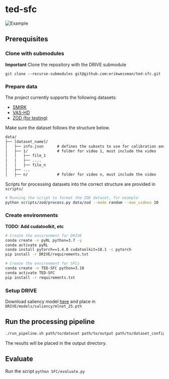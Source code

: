 # ted-sfc

![Example](assets/example.gif)

## Prerequisites

### Clone with submodules

**Important** Clone the repository with the DRIVE submodule

`git clone --recurse-submodules git@github.com:erikwessman/ted-sfc.git`

### Prepare data

The project currently supports the following datasets:

- [SMIRK](https://www.ai.se/en/labs/data-factory/datasets/smirk-dataset)
- [VAS-HD](https://www.ai.se/en/labs/data-factory/datasets/highway-dataset)
- [ZOD (for testing)](https://www.zod.zenseact.com)

Make sure the dataset follows the structure below.

```txt
data/
├── [dataset_name]/
│   ├── info.json      # defines the subsets to use for calibration and testing
│   ├── 1/             # folder for video 1, must include the video
│   │   ├── file_1
|   |   ├── ....
│   │   ├── file_n
│   ├── ...
│   ├── n/             # folder for video n, must include the video
```

Scripts for processing datasets into the correct structure are provided in `scripts/`

```bash
# Running the script to format the ZOD dataset, for example
python scripts/zod/process.py data/zod --mode random --max_videos 10
```

### Create environments

**TODO: Add cudatoolkit, etc**

```bash
# Create the environment for DRIVE
conda create -n pyRL python=3.7 -y
conda activate pyRL
conda install pytorch==1.4.0 cudatoolkit=10.1 -c pytorch
pip install -r DRIVE/requirements.txt
```

```bash
# Create the environment for SFCs
conda create -n TED-SFC python=3.10
conda activate TED-SFC
pip install -r requirements.txt
```

### Setup DRIVE

Download saliency model [here]() and place in `DRIVE/models/saliency/mlnet_25.pth`

## Run the processing pipeline

```bash
./run_pipeline.sh path/to/dataset path/to/output path/to/dataset_config.yml path/to/event_config.yml [--no-heatmap]
```

The results will be placed in the output directory.

## Evaluate

Run the script `python SFC/evaluate.py`
